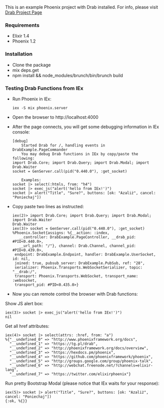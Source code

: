 This is an example Phoenix project with Drab installed. For info, please visit [Drab Project Page](https://github.com/grych/drab)

### Requirements

* Elixir 1.4
* Phoenix 1.2

### Installation

* Clone the package
* mix deps.get
* npm install && node_modules/brunch/bin/brunch build 

### Testing Drab Functions from IEx

* Run Phoenix in IEx:

      iex -S mix phoenix.server

* Open the browser to http://localhost:4000

* After the page connects, you will get some debugging information in IEx console:

      [debug] 
          Started Drab for /, handling events in DrabExample.PageCommander
          You may debug Drab functions in IEx by copy/paste the following:
      import Drab.Core; import Drab.Query; import Drab.Modal; import Drab.Waiter
      socket = GenServer.call(pid("0.440.0"), :get_socket)

          Examples:
      socket |> select(:htmls, from: "h4")
      socket |> exec_js("alert('hello from IEx!')")
      socket |> alert("Title", "Sure?", buttons: [ok: "Azaliż", cancel: "Poniechaj"])

* Copy paste two lines as instructed:

      iex(2)> import Drab.Core; import Drab.Query; import Drab.Modal; import Drab.Waiter
      Drab.Waiter
      iex(3)> socket = GenServer.call(pid("0.440.0"), :get_socket)
      %Phoenix.Socket{assigns: %{__action: :index,
         __controller: DrabExample.PageController, __drab_pid: #PID<0.440.0>,
         __url_path: "/"}, channel: Drab.Channel, channel_pid: #PID<0.439.0>,
       endpoint: DrabExample.Endpoint, handler: DrabExample.UserSocket, id: nil,
       joined: true, pubsub_server: DrabExample.PubSub, ref: "28",
       serializer: Phoenix.Transports.WebSocketSerializer, topic: "__drab:/",
       transport: Phoenix.Transports.WebSocket, transport_name: :websocket,
       transport_pid: #PID<0.435.0>}

* Now you can remote control the browser with Drab functions:

Show JS alert box:

    iex(3)> socket |> exec_js("alert('hello from IEx!')") 
    nil

Get all href attributes:

    iex(4)> socket |> select(attrs: :href, from: "a")
    %{"__undefined_0" => "http://www.phoenixframework.org/docs",
      "__undefined_1" => "https://tg.pl/drab",
      "__undefined_2" => "http://phoenixframework.org/docs/overview",
      "__undefined_3" => "https://hexdocs.pm/phoenix",
      "__undefined_4" => "https://github.com/phoenixframework/phoenix",
      "__undefined_5" => "http://groups.google.com/group/phoenix-talk",
      "__undefined_6" => "http://webchat.freenode.net/?channels=elixir-lang",
      "__undefined_7" => "https://twitter.com/elixirphoenix"}

Run pretty Bootstrap Modal (please notice that IEx waits for your response):

    iex(5)> socket |> alert("Title", "Sure?", buttons: [ok: "Azaliż", cancel: "Poniechaj"])
    {:ok, %{}}
